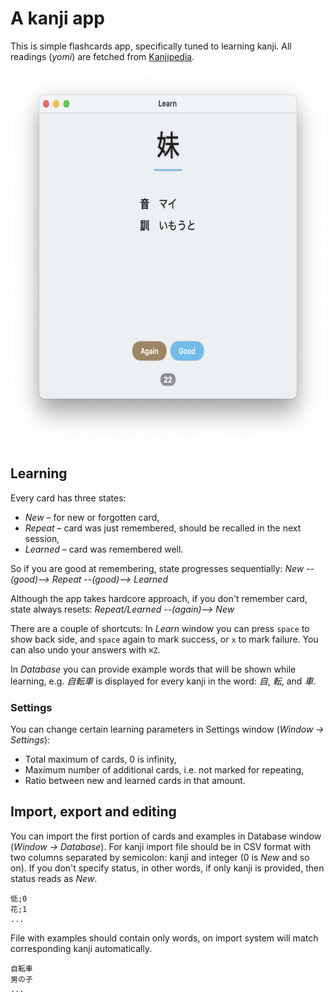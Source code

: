 # A kanji app

This is simple flashcards app, specifically tuned to learning kanji. All readings (*yomi*) are fetched from [Kanjipedia](https://www.kanjipedia.jp).

<img src="screenshot.png" height="600" />

## Learning

Every card has three states:
- *New* – for new or forgotten card,
- *Repeat* – card was just remembered, should be recalled in the next session,
- *Learned* – card was remembered well.

So if you are good at remembering, state progresses sequentially:
*New --(good)--> Repeat --(good)--> Learned*

Although the app takes hardcore approach, if you don't remember card, state always resets:
*Repeat/Learned --(again)--> New*

There are a couple of shortcuts: In *Learn* window you can press `space` to show back side, and `space` again to mark success, or `x` to mark failure. You can also undo your answers with `⌘Z`.

In *Database* you can provide example words that will be shown while learning, e.g. *自転車* is displayed for every kanji in the word: *自*, *転*, and *車*.

### Settings

You can change certain learning parameters in Settings window (*Window -> Settings*):
- Total maximum of cards, 0 is infinity,
- Maximum number of additional cards, i.e. not marked for repeating,
- Ratio between new and learned cards in that amount.

## Import, export and editing

You can import the first portion of cards and examples in Database window (*Window -> Database*). For kanji import file should be in CSV format with two columns separated by semicolon: kanji and integer (0 is *New* and so on). If you don't specify status, in other words, if only kanji is provided, then status reads as *New*.

```
低;0
花;1
...
```
File with examples should contain only words, on import system will match corresponding kanji automatically.

```
自転車
男の子
...
```
